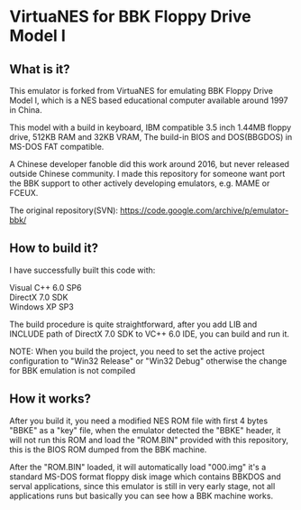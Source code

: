 ﻿# VirtuaNES for BBK Floppy Drive Model I

## What is it?

This emulator is forked from VirtuaNES for emulating BBK Floppy Drive Model I, which is a NES based educational computer available around 1997 in China.

This model with a build in keyboard, IBM compatible 3.5 inch 1.44MB floppy drive, 512KB RAM and 32KB VRAM, The build-in BIOS and DOS(BBGDOS) in MS-DOS FAT compatible.

A Chinese developer fanoble did this work around 2016, but never released outside Chinese community. I made this repository for someone want port the BBK support to other actively developing emulators, e.g. MAME or FCEUX.

The original repository(SVN): https://code.google.com/archive/p/emulator-bbk/

## How to build it?

I have successfully built this code with:

Visual C++ 6.0 SP6  
DirectX 7.0 SDK  
Windows XP SP3

The build procedure is quite straightforward, after you add LIB and INCLUDE path of DirectX 7.0 SDK to VC++ 6.0 IDE, you can build and run it.

NOTE: When you build the project, you need to set the active project configuration to "Win32 Release" or "Win32 Debug" otherwise the change for BBK emulation is not compiled

## How it works?

After you build it, you need a modified NES ROM file with first 4 bytes "BBKE" as a "key" file, when the emulator detected the "BBKE" header, it will not run this ROM and load the "ROM.BIN" provided with this repository, this is the BIOS ROM dumped from the BBK machine.

After the "ROM.BIN" loaded, it will automatically load "000.img" it's a standard MS-DOS format floppy disk image which contains BBKDOS and serval applications, since this emulator is still in very early stage, not all applications runs but basically you can see how a BBK machine works.
